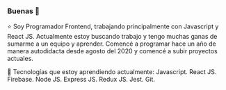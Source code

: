 ### Buenas 👋

⭐ Soy Programador Frontend, trabajando principalmente con Javascript y React JS. Actualmente estoy buscando trabajo y tengo muchas ganas de sumarme a un equipo y aprender. Comencé a programar hace un año de manera autodidacta desde agosto del 2020 y comencé a subir proyectos actuales.

🌱 Tecnologías que estoy aprendiendo actualmente:
Javascript.
React JS.
Firebase.
Node JS.
Express JS.
Redux JS.
Jest.
Git.



